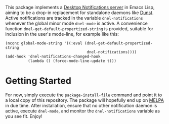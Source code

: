 This package implements a
[Desktop Notifications server](https://people.gnome.org/~mccann/docs/notification-spec/notification-spec-latest.html)
in Emacs Lisp, aiming to be a drop-in replacement for standalone daemons like
[Dunst](https://dunst-project.org/).
Active notifications are tracked in the variable `dnel-notifications` whenever
the global minor mode `dnel-mode` is active.
A convenience function `dnel-get-default-propertized-string` is provided,
suitable for inclusion in the user's mode-line, for example like this:

    (nconc global-mode-string '((:eval (dnel-get-default-propertized-string
                                        dnel-notifications))))
    (add-hook 'dnel-notifications-changed-hook
              (lambda () (force-mode-line-update t)))

# Getting Started

For now, simply execute the `package-install-file` command and point it to a
local copy of this repository.
The package will hopefully end up on [MELPA](https://melpa.org) in due time.
After installation, ensure that no other notification daemon is active, execute
`dnel-mode`, and monitor the `dnel-notifications` variable as you see fit.
Enjoy!
